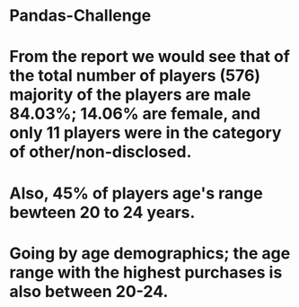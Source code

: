 # Pandas-Challenge
# From the report we would see that of the total number of players (576) majority of the players are male 84.03%; 14.06% are female, and only 11 players were in the category of other/non-disclosed.
# Also, 45% of players age's range bewteen 20 to 24 years.
# Going by age demographics; the age range with the highest purchases is also between 20-24.